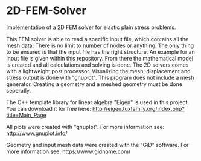 # 2D-FEM-Solver
Implementation of a 2D FEM solver for elastic plain stress problems. 


This FEM solver is able to read a specific input file, which contains all the mesh data. There is no limit to number of nodes or anything. The only thing to be ensured is that the input file has the right structure. An example for an input file is given within this repository. From there the mathematical model is created and all calculations and solving is done. The 2D solvers comes with a lightweight post processor. Visualizing the mesh, displacement and stress output is done with "gnuplot". This program does not include a mesh generator. Creating a geometry and a meshed geometry must be done seperatly. 



The C++ template library for linear algebra "Eigen" is used in this project. You can download it for free here:
http://eigen.tuxfamily.org/index.php?title=Main_Page

All plots were created with "gnuplot". For more information see:
http://www.gnuplot.info/

Geometry and input mesh data were created with the "GiD" software. For more information see:
https://www.gidhome.com/

